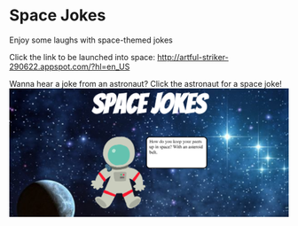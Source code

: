 # Space Jokes
Enjoy some laughs with space-themed jokes <br>

Click the link to be launched into space: http://artful-striker-290622.appspot.com/?hl=en_US

Wanna hear a joke from an astronaut? Click the astronaut for a space joke!
![Screenshot](https://github.com/AmyWeitzman/SpaceJokes/blob/master/screenshot.PNG?raw=true)
